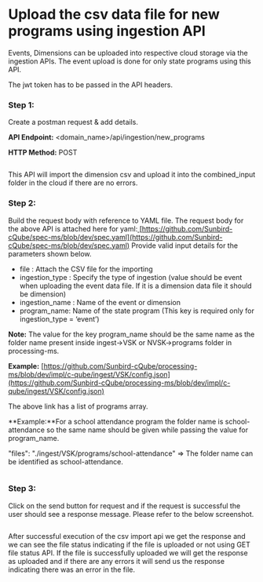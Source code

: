 # Upload the csv data file for new programs using ingestion API

Events, Dimensions  can be uploaded  into respective cloud storage  via the ingestion APIs. The event upload is done for only state programs using this API.

The jwt token has to be passed in the API headers.

### Step 1:&#x20;

Create a postman request & add details.

**API Endpoint:** \<domain\_name>/api/ingestion/new\_programs

**HTTP Method:** POST

<figure><img src="https://lh3.googleusercontent.com/uICGchASYkK6Pw4uYZABGvV-oKhfENH8TdGS7ybTmPgT6IylOp_LAIrKvcLrq-ka6Qs_C4c2Fd3pKN56IxwBhPDpYMfPtPJKXTV8LojY_qw6UjXozNjS3IvgbN-pfIqQ_ia4F0HOHxX8HPpE1cv1va4" alt=""><figcaption></figcaption></figure>

This API will import the dimension csv and upload it into the combined\_input folder in the cloud if there are no errors.&#x20;

### Step 2:&#x20;

Build the request body with reference to YAML file. The request body for the above API is attached here for yaml:[ ](https://github.com/Sunbird-cQube/spec-ms/blob/march-release/spec.yaml)[https://github.com/Sunbird-cQube/spec-ms/blob/dev/spec.yaml](https://github.com/Sunbird-cQube/spec-ms/blob/dev/spec.yaml) Provide valid input details for the parameters shown below.

* file : Attach the CSV file for the importing
* ingestion\_type : Specify the type of ingestion (value should be event when uploading the event data file. If it is a dimension data file it should be dimension)
* ingestion\_name : Name of the event or dimension&#x20;
* program\_name: Name of the state program (This key is required only for ingestion\_type = ‘event’)

**Note:** The value for the key program\_name should be the same name as the folder name present inside ingest->VSK or NVSK->programs folder in processing-ms.

**Example:** [https://github.com/Sunbird-cQube/processing-ms/blob/dev/impl/c-qube/ingest/VSK/config.json](https://github.com/Sunbird-cQube/processing-ms/blob/dev/impl/c-qube/ingest/VSK/config.json)

The above link has a list of programs array.

**Example:**For a school attendance program the folder name is school-attendance so the same name should be given while passing the value for program\_name.

&#x20;"files": "./ingest/VSK/programs/school-attendance" => The folder name can be identified as school-attendance.

<figure><img src="https://lh5.googleusercontent.com/zMTxWtC_vlt6V5ZmUV92cWSPQ7LjlGVGPtcvGK5JraDALW4ZzE2kjLTC6oidv3nihdalb7nGDzCkAwmGLqdpSaltNwJRgZM0f0uDJOeoX98EnU0ixKckqlYnhw3ZM_WkjdQBz7ESXmZsdaoGUEeafys" alt=""><figcaption></figcaption></figure>

### Step 3:&#x20;

Click on the send button for request and if the request is successful the user should see a response message. Please refer to the below screenshot.

<figure><img src="https://lh5.googleusercontent.com/IU5Zb0WByjHEYpg2Vq2-dttEcHNafU091uAX5CR_1yxALTS1ZVmy0tmGSI1t8FChA7a-ctq2zO6gsN8LPWOcN_BUNcGKNqc4q02SE3ks2a88DuexpWu_c9e9Z0RGFgGsDr1SBpwvHZdVTzHqEHJwFXQ" alt=""><figcaption></figcaption></figure>

After successful execution of the csv import api we get the response and we can see the file status indicating if the file is uploaded or not using GET file status API. If the file is successfully uploaded we will get the response as uploaded and if there are any errors it will send us the response indicating there was an error in the file.
